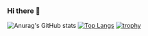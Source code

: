 ### Hi there 👋
![Anurag's GitHub stats](https://github-readme-stats.vercel.app/api?username=DaisukeKikukawa&show_icons=true&theme=radical)
[![Top Langs](https://github-readme-stats.vercel.app/api/top-langs/?username=DaisukeKikukawa&layout=donut&theme=onedark)](https://github.com/anuraghazra/github-readme-stats)
[![trophy](https://github-profile-trophy.vercel.app/?username=DaisukeKikukawa&theme=onedark&column=7)](https://github.com/ryo-ma/github-profile-trophy)


<!--
**DaisukeKikukawa/DaisukeKikukawa** is a ✨ _special_ ✨ repository because its `README.md` (this file) appears on your GitHub profile.

Here are some ideas to get you started:

- 🔭 I’m currently working on ...
- 🌱 I’m currently learning ...
- 👯 I’m looking to collaborate on ...
- 🤔 I’m looking for help with ...
- 💬 Ask me about ...
- 📫 How to reach me: ...
- 😄 Pronouns: ...
- ⚡ Fun fact: ...
-->
